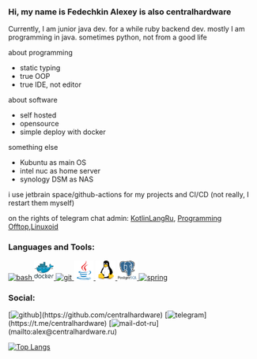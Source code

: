 ### Hi, my name is Fedechkin Alexey is also centralhardware
Currently, I am junior java dev. for a while ruby backend dev. mostly I am programming in java. sometimes python, not from a good life

about programming
- static typing
- true OOP
- true IDE, not editor

about software
- self hosted
- opensource
- simple deploy with docker

something else
- Kubuntu as main OS
- intel nuc as home server
- synology DSM as NAS

i use jetbrain space/github-actions for my projects and CI/CD (not really, I restart them myself)

on the rights of telegram chat admin: [KotlinLangRu](https://t.me/KotlinLangRu), [Programming Offtop](https://t.me/pofftop),[Linuxoid](https://t.me/xalinux)

<h3 align="left">Languages and Tools:</h3>
<p align="left"> <a href="https://www.gnu.org/software/bash/" target="_blank"> <img src="https://www.vectorlogo.zone/logos/gnu_bash/gnu_bash-icon.svg" alt="bash" width="40" height="40"/> </a> <a href="https://www.docker.com/" target="_blank"> <img src="https://raw.githubusercontent.com/devicons/devicon/master/icons/docker/docker-original-wordmark.svg" alt="docker" width="40" height="40"/> </a> <a href="https://git-scm.com/" target="_blank"> <img src="https://www.vectorlogo.zone/logos/git-scm/git-scm-icon.svg" alt="git" width="40" height="40"/> </a> <a href="https://www.java.com" target="_blank"> <img src="https://raw.githubusercontent.com/devicons/devicon/master/icons/java/java-original.svg" alt="java" width="40" height="40"/> </a> <a href="https://www.linux.org/" target="_blank"> <img src="https://raw.githubusercontent.com/devicons/devicon/master/icons/linux/linux-original.svg" alt="linux" width="40" height="40"/> </a> <a href="https://www.postgresql.org" target="_blank"> <img src="https://raw.githubusercontent.com/devicons/devicon/master/icons/postgresql/postgresql-original-wordmark.svg" alt="postgresql" width="40" height="40"/> </a> <a href="https://spring.io/" target="_blank"> <img src="https://www.vectorlogo.zone/logos/springio/springio-icon.svg" alt="spring" width="40" height="40"/> </a> </p>

<h3 align="left">Social:</h3>
[<img src='https://cdn.jsdelivr.net/npm/simple-icons@3.0.1/icons/github.svg' alt='github' height='40'>](https://github.com/centralhardware)  [<img src='https://cdn.jsdelivr.net/npm/simple-icons@3.0.1/icons/telegram.svg' alt='telegram' height='40'>](https://t.me/centralhardware)  [<img src='https://cdn.jsdelivr.net/npm/simple-icons@3.0.1/icons/mail-dot-ru.svg' alt='mail-dot-ru' height='40'>](mailto:alex@centralhardware.ru)  

[![Top Langs](https://github-readme-stats.vercel.app/api/top-langs/?username=centralhardware)](https://github.com/anuraghazra/github-readme-stats)
